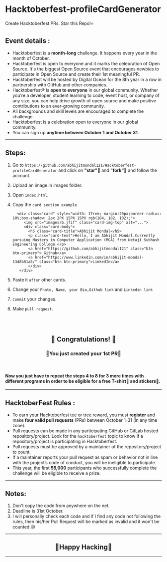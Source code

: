 # Hacktoberfest-profileCardGenerator

Create Hacktoberfest PRs. Star this Repo!⭐


## Event details :

- Hacktoberfest is a **month-long** challenge. It happens every year in the month of October.
- Hacktoberfest is open to everyone and it marks the celebration of Open Source. It's the biggest Open Source event that encourages newbies to participate in Open Source and create their 1st meaningful PR.
- Hacktoberfest will be hosted by Digital Ocean for the 8th year in a row in partnership with GitHub and other companies.
- Hacktoberfest® is **open to everyone** in our global community. Whether you’re a developer, student learning to code, event host, or company of any size, you can help drive growth of open source and make positive contributions to an ever-growing community.
- All backgrounds and skill levels are encouraged to complete the challenge.
- Hacktoberfest is a celebration open to everyone in our global community.
- You can sign up **anytime between October 1 and October 31**.

<hr>

## Steps:

 1. Go to `https://github.com/abhijitmondal121/Hacktoberfest-profileCardGenerator` and click on <b>"star"</b>🌟 and <b>"fork"</b>🍴 and follow the account. 


  
    
2. Upload an image in images folder.

3. Open `index.html`.

4. Copy the `card section example`

         <div class="card" style="width: 17rem; margin:20px;border-radius: 10%;box-shadow: 2px 2PX 15PX 15PX rgb(104, 102, 102);">
            <img src="images/b.jfif" class="card-img-top" alt="...">
            <div class="card-body">
              <h5 class="card-title">Abhijit Mondal</h5>
              <p class="card-text">Hello, I am Abhijit Mondal.Currently pursuing Masters in Computer Application (MCA) from Netaji Subhash Engineering College.</p>
              <a href="https://github.com/abhijitmondal121" class="btn btn-primary"> Github</a>
              <a href="https://www.linkedin.com/in/abhijit-mondal-1348b81a8/" class="btn btn-primary">LinkedIn</a>
              </div>
          </div>


5. Paste it `after` other cards.

6. Change your `Photo, Name, your Bio,Github link` and `Linkedin link`

7. `Commit` your changes.

8. Make `pull request`.


<br></br>



##
## <div align="center"> 🥳 Congratulations! 🥳 </div>
### <div align="center">🙌You just created your 1st PR🙌</div>
<br>

#### Now you just have to repeat the steps 4 to 8 for 3 more times with different programs in order to be eligible for a free T-shirt👕 and stickers🤩.
<hr>

## HacktoberFest Rules :

- To earn your Hacktoberfest tee or tree reward, you must **register** and make **four valid pull requests** (PRs) between October 1-31 (in any time zone).
- Pull requests can be made in any participating GitHub or GitLab hosted repository/project. Look for the `hacktoberfest` topic to know if a repository/project is participating in Hacktoberfest.
- Pull requests must be approved by a maintainer of the repository/project to count.
- If a maintainer reports your pull request as spam or behavior not in line with the project’s code of conduct, you will be ineligible to participate.
- This year, the first **55,000** participants who successfully complete the challenge will be eligible to receive a prize.
<hr>

## <div>Notes:</div>

1. Don't copy the code from anywhere on the net.
2. Deadline is 31st October.
3. I will personally check each code and if I find any code not following the rules, then his/her Pull Request will be marked as invalid and it won't be counted.😥
<hr>

## <div align="center">🤗Happy Hacking🤗</div>

<hr>

